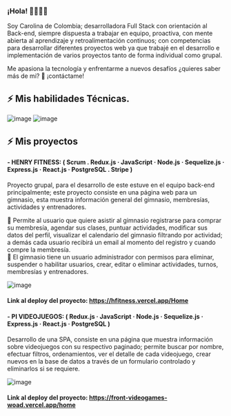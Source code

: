 ### ¡Hola!  👋💛💜💗
Soy Carolina de Colombia; desarrolladora Full Stack con orientación al Back-end, siempre dispuesta a trabajar en equipo, proactiva, con mente abierta al aprendizaje y retroalimentación continuos; con competencias para desarrollar diferentes proyectos web ya que trabajé en el desarrollo e implementación de varios proyectos tanto de forma individual como grupal.

Me apasiona la tecnología y enfrentarme a nuevos desafíos ¿quieres saber más de mi? 🤗 ¡contáctame!

## ⚡ Mis habilidades Técnicas.<br />
![image](https://user-images.githubusercontent.com/90877760/190009659-89a69142-895f-4321-83d2-782ff2b5e127.png)
![image](https://user-images.githubusercontent.com/90877760/190009703-ba515ecd-2431-480f-a4da-9c8544fbae62.png)


## ⚡ Mis proyectos <br />
#### - HENRY FITNESS: ( Scrum . Redux.js · JavaScript · Node.js · Sequelize.js · Express.js · React.js · PostgreSQL . Stripe )
Proyecto grupal, para el desarrollo de este estuve en el equipo back-end principalmente; este proyecto consiste en una página web para un gimnasio, esta muestra información general del gimnasio, membresías, actividades y entrenadores. <br />

🔸 Permite al usuario que quiere asistir al gimnasio registrarse para comprar su membresía, agendar sus clases, puntuar actividades, modificar sus datos del perfil, visualizar el calendario del gimnasio filtrando por actividad; a demás cada usuario recibirá un email al momento del registro y cuando compre la membresía.<br />
🔸 El gimnasio tiene un usuario administrador con permisos para eliminar, suspender o habilitar usuarios, crear, editar o eliminar actividades, turnos, membresías y entrenadores. <br />

![image](https://user-images.githubusercontent.com/90877760/190002141-7a0e193a-3001-41f1-99c9-5643d5254b52.png)
<br />
#### Link al deploy del proyecto: https://hfitness.vercel.app/Home

#### - PI VIDEOJUEGOS: ( Redux.js · JavaScript · Node.js · Sequelize.js · Express.js · React.js · PostgreSQL )
Desarrollo de una SPA, consiste en una página que muestra información sobre videojuegos con su respectivo paginado; permite buscar por nombre, efectuar filtros, ordenamientos, ver el detalle de cada videojuego, crear nuevos en la base de datos a través de un formulario controlado y eliminarlos si se requiere.


![image](https://user-images.githubusercontent.com/90877760/190005419-a16cc880-103c-482a-ba73-0e4fbe538f07.png)
<br />
#### Link al deploy del proyecto: https://front-videogames-woad.vercel.app/home

<!--
**CAROLMEJIA/CAROLMEJIA** is a ✨ _special_ ✨ repository because its `README.md` (this file) appears on your GitHub profile.

Here are some ideas to get you started:

- 🔭 I’m currently working on ...
- 🌱 I’m currently learning ...
- 👯 I’m looking to collaborate on ...
- 🤔 I’m looking for help with ...
- 💬 Ask me about ...
- 📫 How to reach me: ...
- 😄 Pronouns: ...
- ⚡ Fun fact: ...
-->
